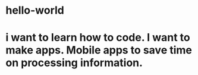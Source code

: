 # hello-world
# i want to learn how to code. I want to make apps. Mobile apps to save time on processing information.
